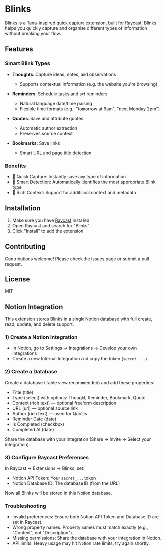 # Blinks

Blinks is a Tana-inspired quick capture extension, built for Raycast. Blinks helps you quickly capture and organize different types of information without breaking your flow.

## Features

### Smart Blink Types
- **Thoughts**: Capture ideas, notes, and observations
  - Supports contextual information (e.g. the website you're browsing)

- **Reminders**: Schedule tasks and set reminders
  - Natural language date/time parsing
  - Flexible time formats (e.g., "tomorrow at 9am", "next Monday 2pm")

- **Quotes**: Save and attribute quotes
  - Automatic author extraction
  - Preserves source context

- **Bookmarks**: Save links
  - Smart URL and page title detection

### Benefits
- 🚀 Quick Capture: Instantly save any type of information
- 🧠 Smart Detection: Automatically identifies the most appropriate Blink type
- 📝 Rich Context: Support for additional context and metadata

## Installation

1. Make sure you have [Raycast](https://raycast.com/) installed
2. Open Raycast and search for "Blinks"
3. Click "Install" to add the extension

## Contributing

Contributions welcome! Please check the issues page or submit a pull request.

## License

MIT

## Notion Integration

This extension stores Blinks in a single Notion database with full create, read, update, and delete support.

### 1) Create a Notion Integration

- In Notion, go to Settings → Integrations → Develop your own integrations
- Create a new Internal Integration and copy the token (`secret_...`)

### 2) Create a Database

Create a database (Table view recommended) and add these properties:

- Title (title)
- Type (select) with options: Thought, Reminder, Bookmark, Quote
- Context (rich text) — optional freeform description
- URL (url) — optional source link
- Author (rich text) — used for Quotes
- Reminder Date (date)
- Is Completed (checkbox)
- Completed At (date)

Share the database with your integration (Share → Invite → Select your integration).

### 3) Configure Raycast Preferences

In Raycast → Extensions → Blinks, set:

- Notion API Token: Your `secret_...` token
- Notion Database ID: The database ID (from the URL)

Now all Blinks will be stored in this Notion database.

### Troubleshooting

- Invalid preferences: Ensure both Notion API Token and Database ID are set in Raycast.
- Wrong property names: Property names must match exactly (e.g., "Context", not "Description").
- Missing permissions: Share the database with your integration in Notion.
- API limits: Heavy usage may hit Notion rate limits; try again shortly.
